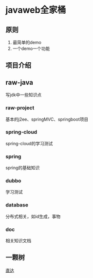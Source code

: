 # javaweb全家桶

## 原则
1. 最简单的demo
1. 一个demo一个功能

## 项目介绍

## raw-java
写jdk中一些知识点

### raw-project
基本的j2ee、springMVC、springboot项目

### spring-cloud
spring-cloud的学习测试

### spring
spring的基础知识

### dubbo
学习测试

### database
分布式相关，如id生成，事物

### doc
相关知识文档


## 一颗树
[直达](https://www.processon.com/view/58cfeccae4b03153149958d5#outline)


